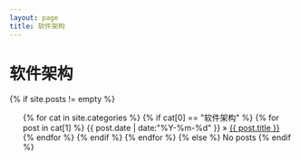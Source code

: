 ```yaml
---
layout: page
title: 软件架构
---
```

软件架构
==========

{% if site.posts != empty %}
<ul class="tags-box">
{% for cat in site.categories %}
{% if cat[0] == "软件架构" %}
{% for post in cat[1] %}
<time datetime="{{ post.date | date:"%Y-%m-%d" }}">{{ post.date | date:"%Y-%m-%d" }}</time> &raquo;
<a href="{{ site.baseurl }}{{ post.url }}" title="{{ post.title }}">{{ post.title }}</a><br />
{% endfor %}
{% endif %}
{% endfor %}
{% else %}
<span>No posts</span>
{% endif %}
</ul>
